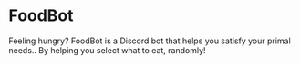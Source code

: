 # FoodBot
Feeling hungry? FoodBot is a Discord bot that helps you satisfy your primal needs.. By helping you select what to eat, randomly!
